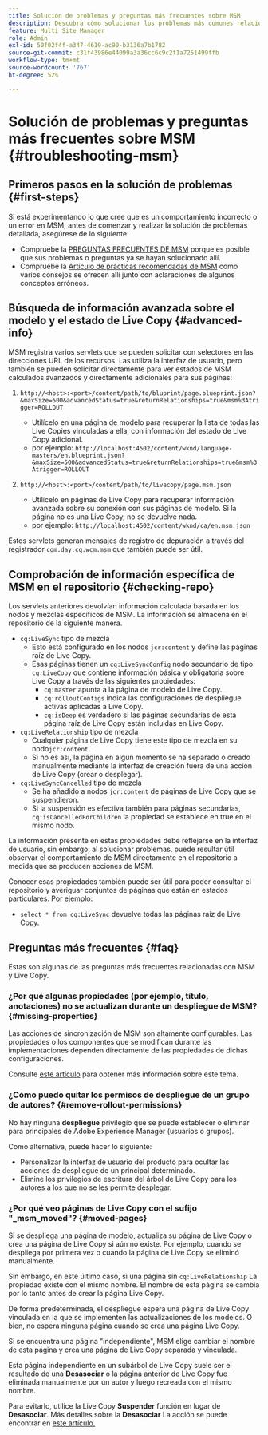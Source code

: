 ```yaml
---
title: Solución de problemas y preguntas más frecuentes sobre MSM
description: Descubra cómo solucionar los problemas más comunes relacionados con MSM y obtenga respuestas a las preguntas más comunes relacionadas con MSM.
feature: Multi Site Manager
role: Admin
exl-id: 50f02f4f-a347-4619-ac90-b3136a7b1782
source-git-commit: c31f43986e44099a3a36cc6c9c2f1a7251499ffb
workflow-type: tm+mt
source-wordcount: '767'
ht-degree: 52%

---
```


# Solución de problemas y preguntas más frecuentes sobre MSM {#troubleshooting-msm}

## Primeros pasos en la solución de problemas {#first-steps}

Si está experimentando lo que cree que es un comportamiento incorrecto o un error en MSM, antes de comenzar y realizar la solución de problemas detallada, asegúrese de lo siguiente:

* Compruebe la [PREGUNTAS FRECUENTES DE MSM](#faq) porque es posible que sus problemas o preguntas ya se hayan solucionado allí.
* Compruebe la [Artículo de prácticas recomendadas de MSM](best-practices.md) como varios consejos se ofrecen allí junto con aclaraciones de algunos conceptos erróneos.

## Búsqueda de información avanzada sobre el modelo y el estado de Live Copy {#advanced-info}

MSM registra varios servlets que se pueden solicitar con selectores en las direcciones URL de los recursos. Las utiliza la interfaz de usuario, pero también se pueden solicitar directamente para ver estados de MSM calculados avanzados y directamente adicionales para sus páginas:

1. `http://<host>:<port>/content/path/to/bluprint/page.blueprint.json?&maxSize=500&advancedStatus=true&returnRelationships=true&msm%3Atrigger=ROLLOUT`
   * Utilícelo en una página de modelo para recuperar la lista de todas las Live Copies vinculadas a ella, con información del estado de Live Copy adicional.
   * por ejemplo:
     `http://localhost:4502/content/wknd/language-masters/en.blueprint.json?&maxSize=500&advancedStatus=true&returnRelationships=true&msm%3Atrigger=ROLLOUT`

1. `http://<host>:<port>/content/path/to/livecopy/page.msm.json`
   * Utilícelo en páginas de Live Copy para recuperar información avanzada sobre su conexión con sus páginas de modelo. Si la página no es una Live Copy, no se devuelve nada.
   * por ejemplo:
     `http://localhost:4502/content/wknd/ca/en.msm.json`

Estos servlets generan mensajes de registro de depuración a través del registrador `com.day.cq.wcm.msm` que también puede ser útil.

## Comprobación de información específica de MSM en el repositorio {#checking-repo}

Los servlets anteriores devolvían información calculada basada en los nodos y mezclas específicos de MSM. La información se almacena en el repositorio de la siguiente manera.

* `cq:LiveSync` tipo de mezcla
   * Esto está configurado en los nodos `jcr:content` y define las páginas raíz de Live Copy.
   * Esas páginas tienen un `cq:LiveSyncConfig` nodo secundario de tipo `cq:LiveCopy` que contiene información básica y obligatoria sobre Live Copy a través de las siguientes propiedades:
      * `cq:master` apunta a la página de modelo de Live Copy.
      * `cq:rolloutConfigs` indica las configuraciones de despliegue activas aplicadas a Live Copy.
      * `cq:isDeep` es verdadero si las páginas secundarias de esta página raíz de Live Copy están incluidas en Live Copy.
* `cq:LiveRelationship` tipo de mezcla
   * Cualquier página de Live Copy tiene este tipo de mezcla en su nodo`jcr:content`.
   * Si no es así, la página en algún momento se ha separado o creado manualmente mediante la interfaz de creación fuera de una acción de Live Copy (crear o desplegar).
* `cq:LiveSyncCancelled` tipo de mezcla
   * Se ha añadido a nodos `jcr:content` de páginas de Live Copy que se suspendieron.
   * Si la suspensión es efectiva también para páginas secundarias, `cq:isCancelledForChildren` la propiedad se establece en true en el mismo nodo.

La información presente en estas propiedades debe reflejarse en la interfaz de usuario, sin embargo, al solucionar problemas, puede resultar útil observar el comportamiento de MSM directamente en el repositorio a medida que se producen acciones de MSM.

Conocer esas propiedades también puede ser útil para poder consultar el repositorio y averiguar conjuntos de páginas que están en estados particulares. Por ejemplo:

* `select * from cq:LiveSync` devuelve todas las páginas raíz de Live Copy.

## Preguntas más frecuentes {#faq}

Estas son algunas de las preguntas más frecuentes relacionadas con MSM y Live Copy.

### ¿Por qué algunas propiedades (por ejemplo, título, anotaciones) no se actualizan durante un despliegue de MSM? {#missing-properties}

Las acciones de sincronización de MSM son altamente configurables. Las propiedades o los componentes que se modifican durante las implementaciones dependen directamente de las propiedades de dichas configuraciones.

Consulte [este artículo](best-practices.md) para obtener más información sobre este tema.

### ¿Cómo puedo quitar los permisos de despliegue de un grupo de autores? {#remove-rollout-permissions}

No hay ninguna **despliegue** privilegio que se puede establecer o eliminar para principales de Adobe Experience Manager (usuarios o grupos).

Como alternativa, puede hacer lo siguiente:

* Personalizar la interfaz de usuario del producto para ocultar las acciones de despliegue de un principal determinado.
* Elimine los privilegios de escritura del árbol de Live Copy para los autores a los que no se les permite desplegar.

### ¿Por qué veo páginas de Live Copy con el sufijo &quot;_msm_moved&quot;? {#moved-pages}

Si se despliega una página de modelo, actualiza su página de Live Copy o crea una página de Live Copy si aún no existe. Por ejemplo, cuando se despliega por primera vez o cuando la página de Live Copy se eliminó manualmente.

Sin embargo, en este último caso, si una página sin `cq:LiveRelationship` La propiedad existe con el mismo nombre. El nombre de esta página se cambia por lo tanto antes de crear la página Live Copy.

De forma predeterminada, el despliegue espera una página de Live Copy vinculada en la que se implementen las actualizaciones de los modelos. O bien, no espera ninguna página cuando se crea una página Live Copy.

Si se encuentra una página &quot;independiente&quot;, MSM elige cambiar el nombre de esta página y crea una página de Live Copy separada y vinculada.

Esta página independiente en un subárbol de Live Copy suele ser el resultado de una **Desasociar** o la página anterior de Live Copy fue eliminada manualmente por un autor y luego recreada con el mismo nombre.

Para evitarlo, utilice la Live Copy **Suspender** función en lugar de **Desasociar**. Más detalles sobre la **Desasociar** La acción se puede encontrar en [este artículo.](creating-live-copies.md)
